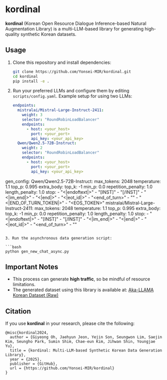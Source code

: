 # kordinal

**kordinal** (Korean Open Resource Dialogue Inference-based Natural Augmentation Library) is a multi-LLM-based library for generating high-quality synthetic Korean datasets.

## Usage

1. Clone this repository and install dependencies:

   ```bash
   git clone https://github.com/Yonsei-MIR/kordinal.git
   cd kordinal
   pip install -e .
   ```

2. Run your preferred LLMs and configure them by editing `scripts/config.yaml`. Example setup for using two LLMs:

   ```yaml
   endpoints:
     mistralai/Mistral-Large-Instruct-2411:
       weight: 3
       selector: "RoundRobinLoadBalancer"
       endpoints:
         - host: <your_host>
           port: <your_port>
           api_key: <your_api_key>
     Qwen/Qwen2.5-72B-Instruct:
       weight: 2
       selector: "RoundRobinLoadBalancer"
       endpoints:
         - host: <your_host>
           port: <your_port>
           api_key: <your_api_key>


gen_config:
  Qwen/Qwen2.5-72B-Instruct:
    max_tokens: 2048
    temperature: 1.1
    top_p: 0.995
    extra_body:
      top_k: -1
      min_p: 0.0
      repetition_penalty: 1.0
      length_penalty: 1.0
      stop:
        - "<|endoftext|>"
        - "[INST]"
        - "[/INST]"
        - "<|im_end|>"
        - "<|end|>"
        - "<|eot_id|>"
        - "<end_of_turn>"
        - "<eos>"
        - "<|END_OF_TURN_TOKEN|>"
        - "<EOS_TOKEN>"
  mistralai/Mistral-Large-Instruct-2411:
    max_tokens: 2048
    temperature: 1.1
    top_p: 0.995
    extra_body:
      top_k: -1
      min_p: 0.0
      repetition_penalty: 1.0
      length_penalty: 1.0
      stop:
        - "<|endoftext|>"
        - "[INST]"
        - "[/INST]"
        - "<|im_end|>"
        - "<|end|>"
        - "<|eot_id|>"
        - "<end_of_turn>"
        - "<eos>"
   ```

3. Run the asynchronous data generation script:

   ```bash
   python gen_new_chat_async.py
   ```

## Important Notes

- This process can generate **high traffic**, so be mindful of resource limitations.
- The generated dataset using this library is available at: [Aka-LLAMA Korean Dataset (Raw)](https://huggingface.co/mirlab/aka-llama-korean-dataset-raw)

## Citation

If you use **kordinal** in your research, please cite the following:

```
@misc{kordinal2024,
  author = {Giyeong Oh, Jaehyun Jeon, Yejin Son, Seungwon Lim, Saejin Kim, Seungho Park, Sumin Shim, Chae-eun Kim, Jihwan Shin, Youngjae Yu},
  title = {kordinal: Multi-LLM-based Synthetic Korean Data Generation Library},
  year = {2025},
  publisher = {GitHub},
  url = {https://github.com/Yonsei-MIR/kordinal}
}
```

